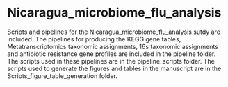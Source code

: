 # Nicaragua_microbiome_flu_analysis

Scripts and pipelines for the Nicaragua_microbiome_flu_analysis sutdy are included. The pipelines for producing the KEGG gene tables, Metatranscriptomics taxonomic assignments, 16s taxonomic assignments and antibiotic resistance gene profiles are included in the pipeline folder. The scripts used in these pipelines are in the pipeline_scripts folder. The scripts used to generate the figures and tables in the manuscript are in the Scripts_figure_table_generation folder. 
